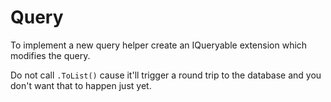 # Query

To implement a new query helper create an IQueryable<TModel> extension which modifies the query.

Do not call `.ToList()` cause it'll trigger a round trip to the database and you don't want that to happen just yet.
